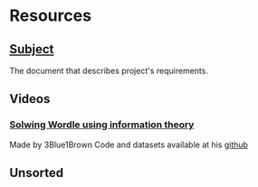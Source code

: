 # Resources
## [Subject](rushes-wordle.en.pdf)
The document that describes project's requirements.

## Videos
### [Solwing Wordle using information theory](https://www.youtube.com/watch?v=v68zYyaEmEA&t=1305s&ab_channel=3Blue1Brown)
Made by 3Blue1Brown
Code and datasets available at his [github](https://www.youtube.com/redirect?event=video_description&redir_token=QUFFLUhqbUR2VE9sWnpxNDhpejYtcUZ6VmJKaVJ6dlAzd3xBQ3Jtc0trdWFac1hqY1BsXy1XdVBZX204WDZKMlphQU1IakdHeDNBai01OGFYbEJBTndScm1IZm9CSks2OW9hMk52cTAwaW5TVkphaUJURFhqb2pKQ2ptak41QndWbzZaTjZNRTJDWXRIRG9kM1oyQV9lNXpHYw&q=https%3A%2F%2Fgithub.com%2F3b1b%2Fvideos%2Ftree%2Fmaster%2F_2022%2Fwordle)

## Unsorted